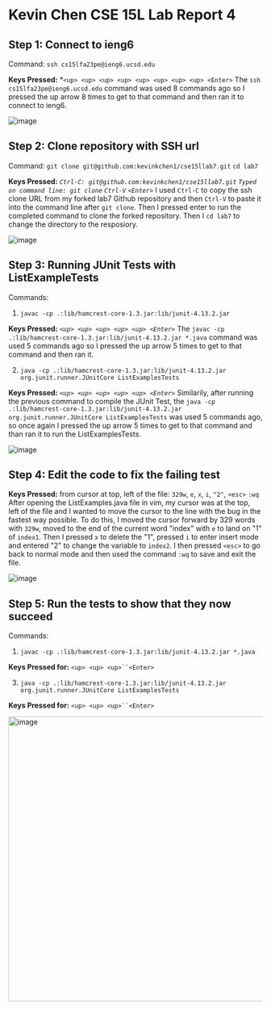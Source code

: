 # Kevin Chen CSE 15L Lab Report 4

## Step 1: Connect to ieng6

Command: `ssh cs15lfa23pe@ieng6.ucsd.edu`

**Keys Pressed:** *`<up> <up> <up> <up> <up> <up> <up> <up> <Enter>` 
The `ssh cs15lfa23pe@ieng6.ucsd.edu` command was used 8 commands ago so I pressed the up arrow 8 times to get to that command and then ran it to connect to ieng6.


![image](https://github.com/kevinkchen1/cse15l-lab-reports/assets/108315438/2e59424e-ac9d-4752-abcc-7db540500a9c)


## Step 2: Clone repository with SSH url

Command: `git clone git@github.com:kevinkchen1/cse15llab7.git` `cd lab7`


**Keys Pressed:** *`Ctrl-C: git@github.com:kevinkchen1/cse15llab7.git` `Typed on command line: git clone` `Ctrl-V` `<Enter>`*
I used `Ctrl-C` to copy the ssh clone URL from my forked lab7 Github repository and then `Ctrl-V` to paste it into the command line after `git clone`. Then I pressed enter to run the completed command to clone the forked repository. Then I `cd lab7` to change the directory to the resposiory.


![image](https://github.com/kevinkchen1/cse15l-lab-reports/assets/108315438/abf77b5a-449a-4b60-aca1-a83c358e1fe9)


## Step 3: Running JUnit Tests with ListExampleTests

Commands:
1. `javac -cp .:lib/hamcrest-core-1.3.jar:lib/junit-4.13.2.jar`

**Keys Pressed:** *`<up> <up> <up> <up> <up> <Enter>`* The `javac -cp .:lib/hamcrest-core-1.3.jar:lib/junit-4.13.2.jar *.java` command was used 5 commands ago so I pressed the up arrow 5 times to get to that command and then ran it.

2. `java -cp .:lib/hamcrest-core-1.3.jar:lib/junit-4.13.2.jar org.junit.runner.JUnitCore ListExamplesTests`
   
**Keys Pressed:** *`<up> <up> <up> <up> <up> <Enter>`* Similarily, after running the previous command to compile the JUnit Test, the `java -cp .:lib/hamcrest-core-1.3.jar:lib/junit-4.13.2.jar org.junit.runner.JUnitCore ListExamplesTests` was used 5 commands ago, so once again I pressed the up arrow 5 times to get to that command and than ran it to run the ListExamplesTests.

   
![image](https://github.com/kevinkchen1/cse15l-lab-reports/assets/108315438/925f05be-c5a9-491e-83d2-41c64f960242)

## Step 4: Edit the code to fix the failing test

**Keys Pressed:** from cursor at top, left of the file: `329w`, `e`, `x`, `i`, `"2"`, `<esc>` `:wq`
After opening the ListExamples.java file in vim, my cursor was at the top, left of the file and I wanted to move the cursor to the line with the bug in the fastest way possible. To do this, I moved the cursor forward by 329 words with `329w`, moved to the end of the current word "index" with `e` to land on "1" of `index1`. Then I pressed `x` to delete the "1", pressed `i` to enter insert mode and entered "2" to change the variable to `index2`. I then pressed `<esc>` to go back to normal mode and then used the command `:wq` to save and exit the file.

![image](https://github.com/kevinkchen1/cse15l-lab-reports/assets/108315438/5dfc1daa-622a-4419-bc93-57443ec02b50)


## Step 5: Run the tests to show that they now succeed

Commands: 
1. `javac -cp .:lib/hamcrest-core-1.3.jar:lib/junit-4.13.2.jar *.java`

**Keys Pressed for:** `<up> <up> <up>``<Enter>`

3. `java -cp .:lib/hamcrest-core-1.3.jar:lib/junit-4.13.2.jar org.junit.runner.JUnitCore ListExamplesTests` 

**Keys Pressed for:** `<up> <up> <up>``<Enter>`

<img width="565" alt="image" src="https://github.com/kevinkchen1/cse15l-lab-reports/assets/108315438/9f247606-3854-49bd-bbf7-dc8b4e15a324">









